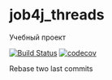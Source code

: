 # job4j_threads

Учебный проект

[![Build Status](https://app.travis-ci.com/KarnaukhovKirill/job4j_threads.svg?branch=master)](https://app.travis-ci.com/KarnaukhovKirill/job4j_threads)
[![codecov](https://codecov.io/gh/KarnaukhovKirill/job4j_threads/branch/master/graph/badge.svg?token=FOFXNVPC1A)](https://codecov.io/gh/KarnaukhovKirill/job4j_threads)

Rebase two last commits